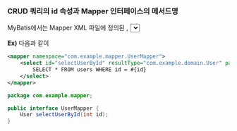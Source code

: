 ### CRUD 쿼리의 id 속성과 Mapper 인터페이스의 메서드명
MyBatis에서는 Mapper XML 파일에 정의된 <insert>, <select>, <update>, <delete> 요소의 id 속성과 Mapper 인터페이스의 메서드 이름을 일치시켜야 합니다.
이렇게 일치시키는 이유는 MyBatis가 id 속성 값을 사용하여 XML 파일에 정의된 SQL 쿼리와 인터페이스의 메서드를 매핑하기 때문입니다.

**Ex)**
다음과 같이 
```xml
<mapper namespace="com.example.mapper.UserMapper">
    <select id="selectUserById" resultType="com.example.domain.User" parameterType="String">
        SELECT * FROM users WHERE id = #{id}
    </select>
</mapper>

```

```java
package com.example.mapper;

public interface UserMapper {
    User selectUserById(int id);
}

```
